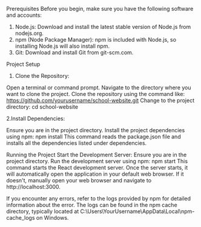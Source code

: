 Prerequisites
Before you begin, make sure you have the following software and accounts:

1. Node.js: Download and install the latest stable version of Node.js from nodejs.org.
2. npm (Node Package Manager): npm is included with Node.js, so installing Node.js will also install npm.
3. Git: Download and install Git from git-scm.com.

Project Setup
1. Clone the Repository:

Open a terminal or command prompt.
Navigate to the directory where you want to clone the project.
Clone the repository using the command like: https://github.com/yourusername/school-website.git
Change to the project directory: cd school-website

2.Install Dependencies:

Ensure you are in the project directory.
Install the project dependencies using npm: npm install
This command reads the package.json file and installs all the dependencies listed under dependencies.

Running the Project
Start the Development Server:
Ensure you are in the project directory.
Run the development server using npm: npm start
This command starts the React development server.
Once the server starts, it will automatically open the application in your default web browser. If it doesn't, manually open your web browser and navigate to http://localhost:3000.

If you encounter any errors, refer to the logs provided by npm for detailed information about the error. The logs can be found in the npm cache directory, typically located at C:\Users\YourUsername\AppData\Local\npm-cache\_logs on Windows.
